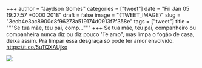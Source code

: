 
+++
author = "Jaydson Gomes"
categories = ["tweet"]
date = "Fri Jan 05 19:27:57 +0000 2018"
draft = false
image = "{TWEET_IMAGE}"
slug = "3ecb4e3ac8900d8f96273a519174d0913f7f358e"
tags = ["tweet"]
title = """Se tua mãe, teu pai, comp..."""
+++
Se tua mãe, teu pai, companheiro ou companheira nunca diz ou diz pouco 'Te amo", mas limpa o fogão de casa, deixa assim. Pra limpar essa desgraça só pode ter amor envolvido. https://t.co/5uTQXAUjko

![](/images/tweet-media/949361847962144768-DSzPi3TXUAE-d1d.jpg)